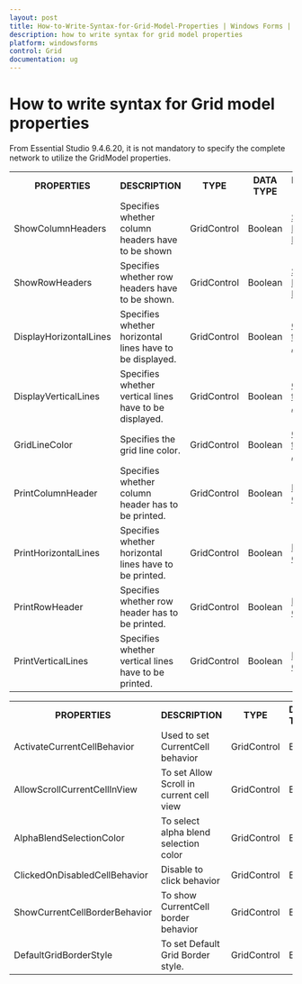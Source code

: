 ```yaml
---
layout: post
title: How-to-Write-Syntax-for-Grid-Model-Properties | Windows Forms | Syncfusion
description: how to write syntax for grid model properties 
platform: windowsforms
control: Grid
documentation: ug
---
```


# How to write syntax for Grid model properties 

From Essential Studio 9.4.6.20, it is not mandatory to specify the complete network to utilize the GridModel properties. 



<table>
<tr>
<th>
PROPERTIES</th><th>
DESCRIPTION</th><th>
TYPE</th><th>
DATA TYPE</th><th>
REFERENCE LINKS</th></tr>
<tr>
<td>
ShowColumnHeaders</td><td>
Specifies whether column headers have to be shown </td><td>
GridControl</td><td>
Boolean  </td><td>
<a href="/windowsforms/grid/how-to/common/show-or-hide-header">Show or Hider Header</a>
</td></tr>
<tr>
<td>
ShowRowHeaders</td><td>
Specifies whether row headers have to be shown. </td><td>
GridControl</td><td>
Boolean  </td><td>
<a href="/windowsforms/grid/how-to/common/show-or-hide-header">Show or Hider Header</a>
</td></tr>
<tr>
<td>
DisplayHorizontalLines</td><td>
Specifies whether horizontal lines have to be displayed. </td><td>
GridControl</td><td>
Boolean  </td><td>
<a href="/windowsforms/grid/how-to/common/customize-appearance">Customize the Appearance</a>
</td></tr>
<tr>
<td>
DisplayVerticalLines</td><td>
Specifies whether vertical lines have to be displayed. </td><td>
GridControl</td><td>
Boolean  </td><td>
<a href="/windowsforms/grid/how-to/common/customize-appearance">Customize the Appearance</a></td></tr>
<tr>
<td>
GridLineColor</td><td>
Specifies the grid line color.</td><td>
GridControl</td><td>
Boolean  </td><td>
<a href="/windowsforms/grid/how-to/common/customize-appearance">Customize the Appearance</a></td></tr>
<tr>
<td>
PrintColumnHeader</td><td>
Specifies whether column header has to be printed. </td><td>
GridControl</td><td>
Boolean  </td><td>
<a href="/windowsforms/grid/how-to/printing/printing-options">Printing Options</a>
</td></tr>
<tr>
<td>
PrintHorizontalLines</td><td>
Specifies whether horizontal lines have to be printed.</td><td>
GridControl</td><td>
Boolean  </td><td>
<a href="/windowsforms/grid/how-to/printing/printing-options">Printing Options</a></td></tr>
<tr>
<td>
PrintRowHeader</td><td>
Specifies whether row header has to be printed.</td><td>
GridControl</td><td>
Boolean  </td><td>
<a href="/windowsforms/grid/how-to/printing/printing-options">Printing Options</a></td></tr>
<tr>
<td>
PrintVerticalLines</td><td>
Specifies whether vertical lines have to be printed.</td><td>
GridControl</td><td>
Boolean  </td><td>
<a href="/windowsforms/grid/how-to/printing/printing-options">Printing Options</a></td></tr>
</table>




<table>
<tr>
<th>
PROPERTIES</th><th>
DESCRIPTION</th><th>
TYPE</th><th>
DATA TYPE</th><th>
REFERENCE LINKS</th></tr>
<tr>
<td>
ActivateCurrentCellBehavior</td><td>
Used to set CurrentCell behavior </td><td>
GridControl</td><td>
Enum</td><td>
<a href="/windowsforms/grid/how-to/common/grid-model-options">Grid Model Options</a>
</td></tr>
<tr>
<td>
AllowScrollCurrentCellInView</td><td>
To set Allow Scroll in current cell view </td><td>
GridControl</td><td>
Enum</td><td>
<a href="/windowsforms/grid/how-to/common/grid-model-options">Grid Model Options</a></td></tr>
<tr>
<td>
AlphaBlendSelectionColor</td><td>
To select alpha blend selection color </td><td>
GridControl</td><td>
Enum</td><td>
<a href="/windowsforms/grid/how-to/common/grid-model-options">Grid Model Options</a></td></tr>
<tr>
<td>
ClickedOnDisabledCellBehavior</td><td>
Disable to click behavior </td><td>
GridControl</td><td>
Enum</td><td>
<a href="/windowsforms/grid/how-to/common/grid-model-options">Grid Model Options</a></td></tr>
<tr>
<td>
ShowCurrentCellBorderBehavior</td><td>
To show CurrentCell border behavior </td><td>
GridControl</td><td>
Enum</td><td>
<a href="/windowsforms/grid/how-to/common/grid-model-options">Grid Model Options</a></td></tr>
<tr>
<td>
DefaultGridBorderStyle</td><td>
To set Default Grid Border style.</td><td>
GridControl</td><td>
Enum</td><td>
<a href="/windowsforms/grid/how-to/common/grid-model-options">Grid Model Options</a></td></tr>
</table>


